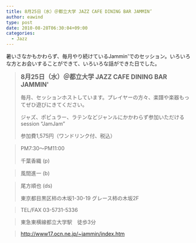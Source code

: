 ```yaml
---
title: 8月25日（水）＠都立大学 JAZZ CAFE DINING BAR JAMMIN’
author: eawind
type: post
date: 2010-08-28T06:30:04+09:00
categories:
  - Jazz
---
```

暑いさなかもかわらず、毎月やり続けているJammin'でのセッション。いろいろな方とお会いすることができて、いろいろな話ができた日でした。

> **<big>8月25日（水）＠都立大学 JAZZ CAFE DINING BAR JAMMIN'</big>**
>
> 毎月、セッションホストしています。プレイヤーの方々、楽譜や楽器もってぜひ遊びにきてください。
>
> ジャズ、ポピュラー、ラテンなどジャンルにかかわらず参加いただけるsession &#8220;JamJam&#8221;
>
> 参加費1,575円（ワンドリンク付、税込）

> PM7:30〜PM11:00
>
> 千葉香織 (p)

> 風間進一 (b)

> 尾方順也 (ds)
>
> 東京都目黒区柿の木坂1-30-19 グレース柿の木坂2F

> TEL/FAX 03-5731-5336

> 東急東横線都立大学駅　徒歩3分

> http://www17.ocn.ne.jp/~jammin/index.htm

